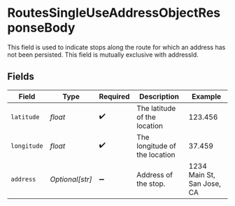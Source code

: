 # RoutesSingleUseAddressObjectResponseBody

This field is used to indicate stops along the route for which an address has not been persisted. This field is mutually exclusive with addressId.


## Fields

| Field                         | Type                          | Required                      | Description                   | Example                       |
| ----------------------------- | ----------------------------- | ----------------------------- | ----------------------------- | ----------------------------- |
| `latitude`                    | *float*                       | :heavy_check_mark:            | The latitude of the location  | 123.456                       |
| `longitude`                   | *float*                       | :heavy_check_mark:            | The longitude of the location | 37.459                        |
| `address`                     | *Optional[str]*               | :heavy_minus_sign:            | Address of the stop.          | 1234 Main St, San Jose, CA    |